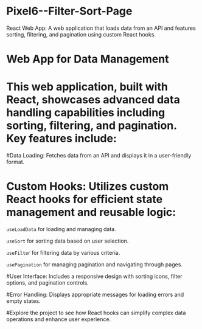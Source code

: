 
# Pixel6--Filter-Sort-Page
React Web App: A web application that loads data from an API and features sorting, filtering, and pagination using custom React hooks.

# Web App for Data Management

# This web application, built with React, showcases advanced data handling capabilities including sorting, filtering, and pagination. Key features include:

#Data Loading: Fetches data from an API and displays it in a user-friendly format.
# Custom Hooks: Utilizes custom React hooks for efficient state management and reusable logic:
`useLoadData` for loading and managing data.

`useSort` for sorting data based on user selection.

`useFilte`r for filtering data by various criteria.

`usePagination` for managing pagination and navigating through pages.

#User Interface: Includes a responsive design with sorting icons, filter options, and pagination controls.

#Error Handling: Displays appropriate messages for loading errors and empty states.

#Explore the project to see how React hooks can simplify complex data operations and enhance user experience.
